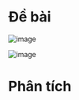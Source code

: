 # Đề bài
![image](https://github.com/VanHoang110802/Competitive_Programming/assets/108053955/c2a15af3-9b6a-413f-9b13-37228a0c5344)

![image](https://github.com/VanHoang110802/Competitive_Programming/assets/108053955/7597e0c3-e895-472a-82a0-e8b4db3ff8ac)

# Phân tích

